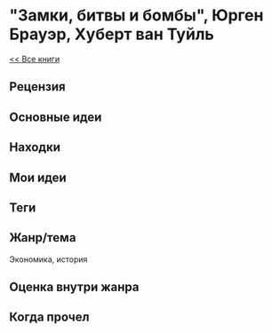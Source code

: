 # "Замки, битвы и бомбы", Юрген Брауэр, Хуберт ван Туйль

[<< Все книги](../README.md)

## Рецензия




## Основные идеи





## Находки




## Мои идеи




## Теги



## Жанр/тема

Экономика, история

## Оценка внутри жанра



## Когда прочел

